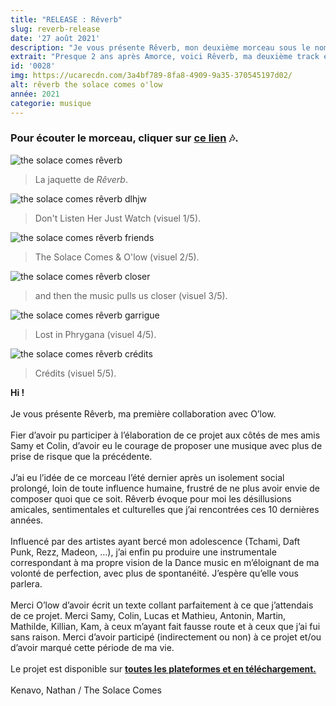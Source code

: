 ```yaml
---
title: "RELEASE : Rêverb"
slug: reverb-release
date: '27 août 2021'
description: "Je vous présente Rêverb, mon deuxième morceau sous le nom de The Solace Comes et ma première collaboration avec le groupe O'low. Le morceau mélange des sonorités dance et rap. Il est disponible sur toutes les plateformes et en téléchargement sur la page 'Musique' de mon site."
extrait: "Presque 2 ans après Amorce, voici Rêverb, ma deuxième track en collaboration avec O'low."
id: '0028'
img: https://ucarecdn.com/3a4bf789-8fa8-4909-9a35-370545197d02/
alt: rêverb the solace comes o'low
année: 2021
categorie: musique
---
```


### <b>Pour écouter le morceau, cliquer sur [ce lien](http://smarturl.it/reverb-release/) 🎶.</b>

<div class="sep-50"></div>

![the solace comes rêverb](https://i.imgur.com/G0IvlKu.jpg)
>La jaquette de <i>Rêverb</i>.

<div class="sep-50"></div>

![the solace comes rêverb dlhjw](https://i.imgur.com/k92wbob.jpg)
>Don't Listen Her Just Watch (visuel 1/5).

<div class="sep-50"></div>

![the solace comes rêverb friends](https://i.imgur.com/3Ohms2F.jpg)
>The Solace Comes & O'low (visuel 2/5).

<div class="sep-50"></div>

![the solace comes rêverb closer](https://i.imgur.com/RI4LEds.jpg)
>and then the music pulls us closer (visuel 3/5).

<div class="sep-50"></div>

![the solace comes rêverb garrigue](https://i.imgur.com/U7poMbe.jpg)
>Lost in Phrygana (visuel 4/5).

<div class="sep-50"></div>

![the solace comes rêverb crédits](https://i.imgur.com/KAONuvX.jpg)
>Crédits (visuel 5/5).

<div class="sep-50"></div>

<b>Hi !</b>
<br><br>
Je vous présente Rêverb, ma première collaboration avec O’low.
<br><br>
Fier d’avoir pu participer à l’élaboration de ce projet aux côtés de mes amis Samy et Colin, d’avoir eu le courage de proposer une musique avec plus de prise de risque que la précédente. 
<br><br>
J’ai eu l’idée de ce morceau l’été dernier après un isolement social prolongé, loin de toute influence humaine, frustré de ne plus avoir envie de composer quoi que ce soit.
Rêverb évoque pour moi les désillusions amicales, sentimentales et culturelles que j’ai rencontrées ces 10 dernières années.
<br><br>
Influencé par des artistes ayant bercé mon adolescence (Tchami, Daft Punk, Rezz, Madeon, …), j’ai enfin pu produire une instrumentale correspondant à ma propre vision de la Dance music en m’éloignant de ma volonté de perfection, avec plus de spontanéité. J’espère qu’elle vous parlera.
<br><br>
Merci O’low d’avoir écrit un texte collant parfaitement à ce que j’attendais de ce projet. 
Merci Samy, Colin, Lucas et Mathieu, Antonin, Martin, Mathilde, Killian, Kam, à ceux m’ayant fait fausse route et à ceux que j’ai fui sans raison. Merci d’avoir participé (indirectement ou non) à ce projet et/ou d’avoir marqué cette période de ma vie.
<br><br>
Le projet est disponible sur <b><a href="/musique" target="_blank">toutes les plateformes et en téléchargement.</a></b>
<br><br>
Kenavo, Nathan / The Solace Comes